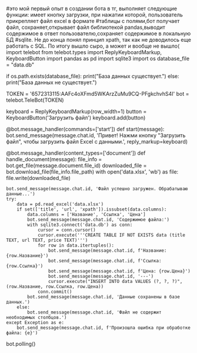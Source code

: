 #это мой первый опыт в создании бота в тг, выполняет следующие функции: имеет кнопку загрузки, при нажатии которой, пользователь прикрепляет файл excel в формате #таблицы с полями,бот получает файл, сохраняет,открывает файл библиотекой pandas,выводит содержимое в ответ пользователю,сохраняет содержимое в локальную БД #sqlite. Не до конца понял принцип xpath, так как не доводилось еще работать с SQL. По итогу вышло сыро, а может и вообще не вышло(  
import telebot
from telebot.types import ReplyKeyboardMarkup, KeyboardButton
import pandas as pd
import sqlite3
import os
database_file = "data.db"

if os.path.exists(database_file):
    print("База данных существует.")
else:
    print("База данных не существует.")

TOKEN = '6572313115:AAFc4oXFmd5WKArzZuMu9CQ-PFgkchvhS4I'
bot = telebot.TeleBot(TOKEN)

keyboard = ReplyKeyboardMarkup(row_width=1)
button = KeyboardButton('Загрузить файл')
keyboard.add(button)

@bot.message_handler(commands=['start'])
def start(message):
    bot.send_message(message.chat.id, 'Привет! Нажми кнопку "Загрузить файл", чтобы загрузить файл Excel с данными.', reply_markup=keyboard)

@bot.message_handler(content_types=['document'])
def handle_document(message):
    file_info = bot.get_file(message.document.file_id)
    downloaded_file = bot.download_file(file_info.file_path)
    with open('data.xlsx', 'wb') as file:
        file.write(downloaded_file)
    
    bot.send_message(message.chat.id, 'Файл успешно загружен. Обрабатываю данные...')
    try:
        data = pd.read_excel('data.xlsx')
        if set(['title', 'url', 'xpath']).issubset(data.columns):
            data.columns = ['Название', 'Ссылка', 'Цена']
            bot.send_message(message.chat.id, 'Содержимое файла:')
            with sqlite3.connect('data.db') as conn:
                cursor = conn.cursor()
                cursor.execute('''CREATE TABLE IF NOT EXISTS data (title TEXT, url TEXT, price TEXT)''')
                for row in data.itertuples():
                    bot.send_message(message.chat.id, f'Название: {row.Название}')
                    bot.send_message(message.chat.id, f'Ссылка: {row.Ссылка}')
                    bot.send_message(message.chat.id, f'Цена: {row.Цена}')
                    bot.send_message(message.chat.id, '---')
                    cursor.execute("INSERT INTO data VALUES (?, ?, ?)", (row.Название, row.Ссылка, row.Цена))
                conn.commit()
            bot.send_message(message.chat.id, 'Данные сохранены в базе данных.')
        else:
            bot.send_message(message.chat.id, 'Файл не содержит необходимых столбцов.')
    except Exception as e:
        bot.send_message(message.chat.id, f'Произошла ошибка при обработке файла: {e}')

bot.polling()
